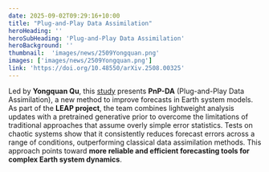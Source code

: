 ```yaml
---
date: 2025-09-02T09:29:16+10:00
title: "Plug-and-Play Data Assimilation"
heroHeading: ''
heroSubHeading: 'Plug-and-Play Data Assimilation'
heroBackground: ''
thumbnail:  'images/news/2509Yongquan.png'
images: ['images/news/2509Yongquan.png']
link: 'https://doi.org/10.48550/arXiv.2508.00325'
---
```


Led by **Yongquan Qu**, this [study](https://doi.org/10.48550/arXiv.2508.00325) presents **PnP-DA** (Plug-and-Play Data Assimilation), a new method to improve forecasts in Earth system models. As part of the **LEAP project**, the team combines lightweight analysis updates with a pretrained generative prior to overcome the limitations of traditional approaches that assume overly simple error statistics. Tests on chaotic systems show that it consistently reduces forecast errors across a range of conditions, outperforming classical data assimilation methods. This approach points toward **more reliable and efficient forecasting tools for complex Earth system dynamics**.
